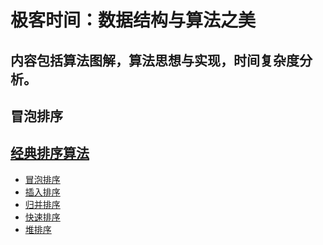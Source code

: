 极客时间：数据结构与算法之美
=====

内容包括算法图解，算法思想与实现，时间复杂度分析。
-----

## 冒泡排序


## [ 经典排序算法 ](./sorts/)
- [ 冒泡排序 ](./sorts/bubble_sort)
- [ 插入排序 ](./sorts/insertion_sort)
- [ 归并排序 ](./sorts/merge_sort)
- [ 快速排序 ](./sorts/quick_sort)
- [ 堆排序 ](./sorts/heap_sort)
